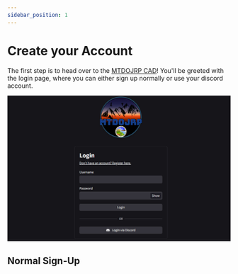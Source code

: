```yaml
---
sidebar_position: 1
---
```


# Create your Account

The first step is to head over to the [MTDOJRP CAD](https://cad.mtdojrp.org/auth/login)!
You'll be greeted with the login page, where you can either sign up normally or use your discord account.

![Login Page](./img/login-page.png)

## Normal Sign-Up


